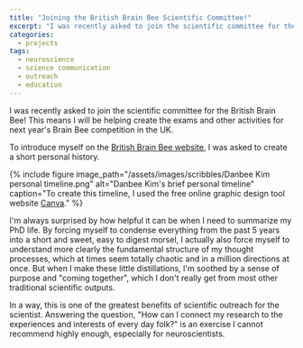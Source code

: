 ```yaml
---
title: "Joining the British Brain Bee Scientific Committee!"
excerpt: "I was recently asked to join the scientific committee for the British Brain Bee!"
categories:
  - projects
tags:
  - neuroscience
  - science communication
  - outreach
  - education
---
```


I was recently asked to join the scientific committee for the British Brain Bee! This means I will be helping create the exams and other activities for next year's Brain Bee competition in the UK. 

To introduce myself on the [British Brain Bee website](https://brainbee-uk.com/?page_id=2385), I was asked to create a short personal history.

{% include figure image_path="/assets/images/scribbles/Danbee Kim personal timeline.png" alt="Danbee Kim's brief personal timeline" caption="To create this timeline, I used the free online graphic design tool website [Canva](https://www.canva.com/)." %}

I'm always surprised by how helpful it can be when I need to summarize my PhD life. By forcing myself to condense everything from the past 5 years into a short and sweet, easy to digest morsel, I actually also force myself to understand more clearly the fundamental structure of my thought processes, which at times seem totally chaotic and in a million directions at once. But when I make these little distillations, I'm soothed by a sense of purpose and "coming together", which I don't really get from most other traditional scientific outputs. 

In a way, this is one of the greatest benefits of scientific outreach for the scientist. Answering the question, "How can I connect my research to the experiences and interests of every day folk?" is an exercise I cannot recommend highly enough, especially for neuroscientists. 
